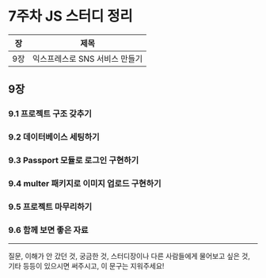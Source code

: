 # 7주차 JS 스터디 정리

| 장  | 제목                           |
| --- | ------------------------------ |
| 9장 | 익스프레스로 SNS 서비스 만들기 |

## 9장

### 9.1 프로젝트 구조 갖추기

### 9.2 데이터베이스 세팅하기

### 9.3 Passport 모듈로 로그인 구현하기

### 9.4 multer 패키지로 이미지 업로드 구현하기

### 9.5 프로젝트 마무리하기

### 9.6 함께 보면 좋은 자료

---

질문, 이해가 안 갔던 것, 궁금한 것, 스터디장이나 다른 사람들에게 물어보고 싶은 것, 기타 등등이 있으시면 써주시고, 이 문구는 지워주세요!
